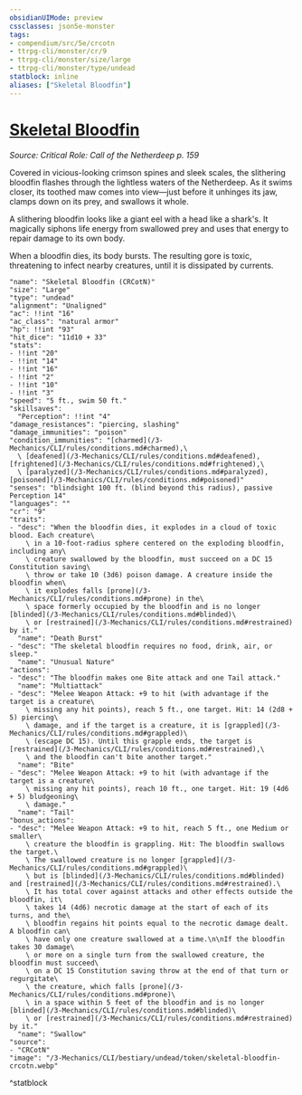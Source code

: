 ```yaml
---
obsidianUIMode: preview
cssclasses: json5e-monster
tags:
- compendium/src/5e/crcotn
- ttrpg-cli/monster/cr/9
- ttrpg-cli/monster/size/large
- ttrpg-cli/monster/type/undead
statblock: inline
aliases: ["Skeletal Bloodfin"]
---
```

# [Skeletal Bloodfin](3-Mechanics\CLI\bestiary\undead/skeletal-bloodfin-crcotn.md)
*Source: Critical Role: Call of the Netherdeep p. 159*  

Covered in vicious-looking crimson spines and sleek scales, the slithering bloodfin flashes through the lightless waters of the Netherdeep. As it swims closer, its toothed maw comes into view—just before it unhinges its jaw, clamps down on its prey, and swallows it whole.

A slithering bloodfin looks like a giant eel with a head like a shark's. It magically siphons life energy from swallowed prey and uses that energy to repair damage to its own body.

When a bloodfin dies, its body bursts. The resulting gore is toxic, threatening to infect nearby creatures, until it is dissipated by currents.

```statblock
"name": "Skeletal Bloodfin (CRCotN)"
"size": "Large"
"type": "undead"
"alignment": "Unaligned"
"ac": !!int "16"
"ac_class": "natural armor"
"hp": !!int "93"
"hit_dice": "11d10 + 33"
"stats":
- !!int "20"
- !!int "14"
- !!int "16"
- !!int "2"
- !!int "10"
- !!int "3"
"speed": "5 ft., swim 50 ft."
"skillsaves":
  "Perception": !!int "4"
"damage_resistances": "piercing, slashing"
"damage_immunities": "poison"
"condition_immunities": "[charmed](/3-Mechanics/CLI/rules/conditions.md#charmed),\
  \ [deafened](/3-Mechanics/CLI/rules/conditions.md#deafened), [frightened](/3-Mechanics/CLI/rules/conditions.md#frightened),\
  \ [paralyzed](/3-Mechanics/CLI/rules/conditions.md#paralyzed), [poisoned](/3-Mechanics/CLI/rules/conditions.md#poisoned)"
"senses": "blindsight 100 ft. (blind beyond this radius), passive Perception 14"
"languages": ""
"cr": "9"
"traits":
- "desc": "When the bloodfin dies, it explodes in a cloud of toxic blood. Each creature\
    \ in a 10-foot-radius sphere centered on the exploding bloodfin, including any\
    \ creature swallowed by the bloodfin, must succeed on a DC 15 Constitution saving\
    \ throw or take 10 (3d6) poison damage. A creature inside the bloodfin when\
    \ it explodes falls [prone](/3-Mechanics/CLI/rules/conditions.md#prone) in the\
    \ space formerly occupied by the bloodfin and is no longer [blinded](/3-Mechanics/CLI/rules/conditions.md#blinded)\
    \ or [restrained](/3-Mechanics/CLI/rules/conditions.md#restrained) by it."
  "name": "Death Burst"
- "desc": "The skeletal bloodfin requires no food, drink, air, or sleep."
  "name": "Unusual Nature"
"actions":
- "desc": "The bloodfin makes one Bite attack and one Tail attack."
  "name": "Multiattack"
- "desc": "Melee Weapon Attack: +9 to hit (with advantage if the target is a creature\
    \ missing any hit points), reach 5 ft., one target. Hit: 14 (2d8 + 5) piercing\
    \ damage, and if the target is a creature, it is [grappled](/3-Mechanics/CLI/rules/conditions.md#grappled)\
    \ (escape DC 15). Until this grapple ends, the target is [restrained](/3-Mechanics/CLI/rules/conditions.md#restrained),\
    \ and the bloodfin can't bite another target."
  "name": "Bite"
- "desc": "Melee Weapon Attack: +9 to hit (with advantage if the target is a creature\
    \ missing any hit points), reach 10 ft., one target. Hit: 19 (4d6 + 5) bludgeoning\
    \ damage."
  "name": "Tail"
"bonus_actions":
- "desc": "Melee Weapon Attack: +9 to hit, reach 5 ft., one Medium or smaller\
    \ creature the bloodfin is grappling. Hit: The bloodfin swallows the target.\
    \ The swallowed creature is no longer [grappled](/3-Mechanics/CLI/rules/conditions.md#grappled)\
    \ but is [blinded](/3-Mechanics/CLI/rules/conditions.md#blinded) and [restrained](/3-Mechanics/CLI/rules/conditions.md#restrained).\
    \ It has total cover against attacks and other effects outside the bloodfin, it\
    \ takes 14 (4d6) necrotic damage at the start of each of its turns, and the\
    \ bloodfin regains hit points equal to the necrotic damage dealt. A bloodfin can\
    \ have only one creature swallowed at a time.\n\nIf the bloodfin takes 30 damage\
    \ or more on a single turn from the swallowed creature, the bloodfin must succeed\
    \ on a DC 15 Constitution saving throw at the end of that turn or regurgitate\
    \ the creature, which falls [prone](/3-Mechanics/CLI/rules/conditions.md#prone)\
    \ in a space within 5 feet of the bloodfin and is no longer [blinded](/3-Mechanics/CLI/rules/conditions.md#blinded)\
    \ or [restrained](/3-Mechanics/CLI/rules/conditions.md#restrained) by it."
  "name": "Swallow"
"source":
- "CRCotN"
"image": "/3-Mechanics/CLI/bestiary/undead/token/skeletal-bloodfin-crcotn.webp"
```
^statblock